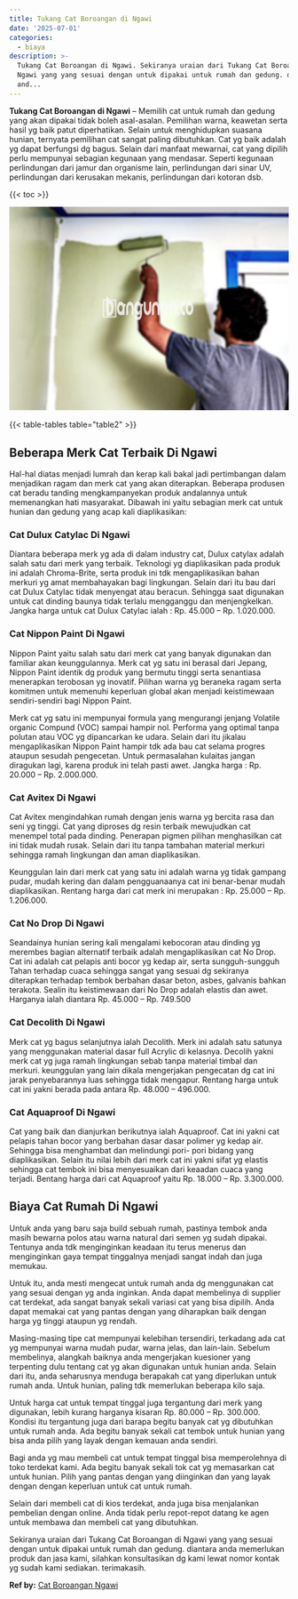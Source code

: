 ```yaml
---
title: Tukang Cat Boroangan di Ngawi
date: '2025-07-01'
categories:
  - biaya
description: >-
  Tukang Cat Boroangan di Ngawi. Sekiranya uraian dari Tukang Cat Boroangan di
  Ngawi yang yang sesuai dengan untuk dipakai untuk rumah dan gedung. diantara
  and...
---
```


**Tukang Cat Boroangan di Ngawi** – Memilih cat untuk rumah dan gedung yang akan dipakai tidak boleh asal-asalan. Pemilihan warna, keawetan serta hasil yg baik patut diperhatikan. Selain untuk menghidupkan suasana hunian, ternyata pemilihan cat sangat paling dibutuhkan. Cat yg baik adalah yg dapat berfungsi dg bagus. Selain dari manfaat mewarnai, cat yang dipilih perlu mempunyai sebagian kegunaan yang mendasar. Seperti kegunaan perlindungan dari jamur dan organisme lain, perlindungan dari sinar UV, perlindungan dari kerusakan mekanis, perlindungan dari kotoran dsb.

{{< toc >}}

![Tukang Cat Boroangan di Ngawi](/images/jasa-cat-murah18.png)

{{< table-tables table="table2" >}}

## Beberapa Merk Cat Terbaik Di Ngawi

Hal-hal diatas menjadi lumrah dan kerap kali bakal jadi pertimbangan dalam menjadikan ragam dan merk cat yang akan diterapkan. Beberapa produsen cat beradu tanding mengkampanyekan produk andalannya untuk memenangkan hati masyarakat. Dibawah ini yaitu sebagian merk cat untuk hunian dan gedung yang acap kali diaplikasikan:

### Cat Dulux Catylac Di Ngawi

Diantara beberapa merk yg ada di dalam industry cat, Dulux catylax adalah salah satu dari merk yang terbaik. Teknologi yg diaplikasikan pada produk ini adalah Chroma-Brite, serta produk ini tdk mengaplikasikan bahan merkuri yg amat membahayakan bagi lingkungan. Selain dari itu bau dari cat Dulux Catylac tidak menyengat atau beracun. Sehingga saat digunakan untuk cat dinding baunya tidak terlalu mengganggu dan menjengkelkan. Jangka harga untuk cat Dulux Catylac ialah : Rp. 45.000 – Rp. 1.020.000.

### Cat Nippon Paint Di Ngawi

Nippon Paint yaitu salah satu dari merk cat yang banyak digunakan dan familiar akan keunggulannya. Merk cat yg satu ini berasal dari Jepang, Nippon Paint identik dg produk yang bermutu tinggi serta senantiasa menerapkan terobosan yg inovatif. Pilihan warna yg beraneka ragam serta komitmen untuk memenuhi keperluan global akan menjadi keistimewaan sendiri-sendiri bagi Nippon Paint.

Merk cat yg satu ini mempunyai formula yang mengurangi jenjang Volatile organic Compund (VOC) sampai hampir nol. Performa yang optimal tanpa polutan atau VOC yg dipancarkan ke udara. Selain dari itu jikalau mengaplikasikan Nippon Paint hampir tdk ada bau cat selama progres ataupun sesudah pengecetan. Untuk permasalahan kulaitas jangan diragukan lagi, karena produk ini telah pasti awet. Jangka harga : Rp. 20.000 – Rp. 2.000.000.

### Cat Avitex Di Ngawi

Cat Avitex mengindahkan rumah dengan jenis warna yg bercita rasa dan seni yg tinggi. Cat yang diproses dg resin terbaik mewujudkan cat menempel total pada dinding. Penerapan pigmen pilihan menghasilkan cat ini tidak mudah rusak. Selain dari itu tanpa tambahan material merkuri sehingga ramah lingkungan dan aman diaplikasikan.

Keunggulan lain dari merk cat yang satu ini adalah warna yg tidak gampang pudar, mudah kering dan dalam pengguanaanya cat ini benar-benar mudah diaplikasikan. Rentang harga dari cat merk ini merupakan : Rp. 25.000 – Rp. 1.206.000.

### Cat No Drop Di Ngawi

Seandainya hunian sering kali mengalami kebocoran atau dinding yg merembes bagian alternatif terbaik adalah mengaplikasikan cat No Drop. Cat ini adalah cat pelapis anti bocor yg kedap air, serta sungguh-sungguh Tahan terhadap cuaca sehingga sangat yang sesuai dg sekiranya diterapkan terhadap tembok berbahan dasar beton, asbes, galvanis bahkan terakota. Sealin itu keistimewaan dari No Drop adalah elastis dan awet. Harganya ialah diantara Rp. 45.000 – Rp. 749.500

### Cat Decolith Di Ngawi

Merk cat yg bagus selanjutnya ialah Decolith. Merk ini adalah satu satunya yang menggunakan material dasar full Acrylic di kelasnya. Decolih yakni merk cat yg juga ramah lingkungan sebab tanpa material timbal dan merkuri. keunggulan yang lain dikala mengerjakan pengecatan dg cat ini jarak penyebarannya luas sehingga tidak mengapur. Rentang harga untuk cat ini yakni berada pada antara Rp. 48.000 – 496.000.

### Cat Aquaproof Di Ngawi

Cat yang baik dan dianjurkan berikutnya ialah Aquaproof. Cat ini yakni cat pelapis tahan bocor yang berbahan dasar dasar polimer yg kedap air. Sehingga bisa menghambat dan melindungi pori- pori bidang yang diaplikasikan. Selain itu nilai lebih dari merk cat ini yakni sifat yg elastis sehingga cat tembok ini bisa menyesuaikan dari keaadan cuaca yang terjadi. Bentang harga dari cat Aquaproof yaitu Rp. 18.000 – Rp. 3.300.000.

## Biaya Cat Rumah Di Ngawi

Untuk anda yang baru saja build sebuah rumah, pastinya tembok anda masih bewarna polos atau warna natural dari semen yg sudah dipakai. Tentunya anda tdk menginginkan keadaan itu terus menerus dan menginginkan gaya tempat tinggalnya menjadi sangat indah dan juga memukau.

Untuk itu, anda mesti mengecat untuk rumah anda dg menggunakan cat yang sesuai dengan yg anda inginkan. Anda dapat membelinya di supplier cat terdekat, ada sangat banyak sekali variasi cat yang bisa dipilih. Anda dapat memakai cat yang pantas dengan yang diharapkan baik dengan harga yg tinggi ataupun yg rendah.

Masing-masing tipe cat mempunyai kelebihan tersendiri, terkadang ada cat yg mempunyai warna mudah pudar, warna jelas, dan lain-lain. Sebelum membelinya, alangkah baiknya anda mengerjakan kuesioner yang terpenting dulu tentang cat yg akan digunakan untuk hunian anda. Selain dari itu, anda seharusnya menduga berapakah cat yang diperlukan untuk rumah anda. Untuk hunian, paling tdk memerlukan beberapa kilo saja.

Untuk harga cat untuk tempat tinggal juga tergantung dari merk yang digunakan, lebih kurang harganya kisaran Rp. 80.000 – Rp. 300.000. Kondisi itu tergantung juga dari barapa begitu banyak cat yg dibutuhkan untuk rumah anda. Ada begitu banyak sekali cat tembok untuk hunian yang bisa anda pilih yang layak dengan kemauan anda sendiri.

Bagi anda yg mau membeli cat untuk tempat tinggal bisa memperolehnya di toko terdekat kami. Ada begitu banyak sekali tok cat yg memasarkan cat untuk hunian. Pilih yang pantas dengan yang diinginkan dan yang layak dengan dengan keperluan untuk cat untuk rumah.

Selain dari membeli cat di kios terdekat, anda juga bisa menjalankan pembelian dengan online. Anda tidak perlu repot-repot datang ke agen untuk membawa dan membeli cat yang dibutuhkan.

Sekiranya uraian dari Tukang Cat Boroangan di Ngawi yang yang sesuai dengan untuk dipakai untuk rumah dan gedung. diantara anda memerlukan produk dan jasa kami, silahkan konsultasikan dg kami lewat nomor kontak yg sudah kami sediakan. terimakasih.

**Ref by:** [Cat Boroangan Ngawi](https://id.wikipedia.org/wiki/Cat)
